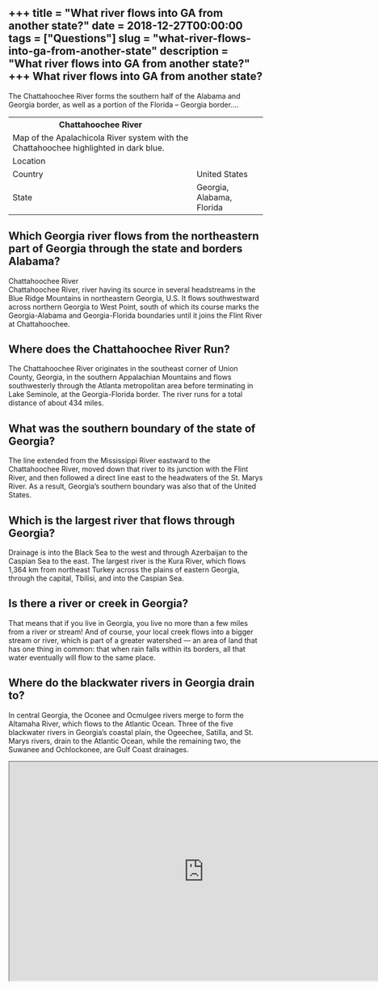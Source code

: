 +++
title = "What river flows into GA from another state?"
date = 2018-12-27T00:00:00
tags = ["Questions"]
slug = "what-river-flows-into-ga-from-another-state"
description = "What river flows into GA from another state?"
+++
What river flows into GA from another state?
--------------------------------------------

The Chattahoochee River forms the southern half of the Alabama and Georgia border, as well as a portion of the Florida – Georgia border….

<table><tr><th>Chattahoochee River</th></tr><tr><td>Map of the Apalachicola River system with the Chattahoochee highlighted in dark blue.</td></tr><tr><td>Location</td></tr><tr><td>Country</td><td>United States</td></tr><tr><td>State</td><td>Georgia, Alabama, Florida</td></tr></table>

Which Georgia river flows from the northeastern part of Georgia through the state and borders Alabama?
------------------------------------------------------------------------------------------------------

Chattahoochee River  
Chattahoochee River, river having its source in several headstreams in the Blue Ridge Mountains in northeastern Georgia, U.S. It flows southwestward across northern Georgia to West Point, south of which its course marks the Georgia-Alabama and Georgia-Florida boundaries until it joins the Flint River at Chattahoochee.

Where does the Chattahoochee River Run?
---------------------------------------

The Chattahoochee River originates in the southeast corner of Union County, Georgia, in the southern Appalachian Mountains and flows southwesterly through the Atlanta metropolitan area before terminating in Lake Seminole, at the Georgia-Florida border. The river runs for a total distance of about 434 miles.

What was the southern boundary of the state of Georgia?
-------------------------------------------------------

The line extended from the Mississippi River eastward to the Chattahoochee River, moved down that river to its junction with the Flint River, and then followed a direct line east to the headwaters of the St. Marys River. As a result, Georgia’s southern boundary was also that of the United States.

Which is the largest river that flows through Georgia?
------------------------------------------------------

Drainage is into the Black Sea to the west and through Azerbaijan to the Caspian Sea to the east. The largest river is the Kura River, which flows 1,364 km from northeast Turkey across the plains of eastern Georgia, through the capital, Tbilisi, and into the Caspian Sea.

Is there a river or creek in Georgia?
-------------------------------------

That means that if you live in Georgia, you live no more than a few miles from a river or stream! And of course, your local creek flows into a bigger stream or river, which is part of a greater watershed — an area of land that has one thing in common: that when rain falls within its borders, all that water eventually will flow to the same place.

Where do the blackwater rivers in Georgia drain to?
---------------------------------------------------

In central Georgia, the Oconee and Ocmulgee rivers merge to form the Altamaha River, which flows to the Atlantic Ocean. Three of the five blackwater rivers in Georgia’s coastal plain, the Ogeechee, Satilla, and St. Marys rivers, drain to the Atlantic Ocean, while the remaining two, the Suwanee and Ochlockonee, are Gulf Coast drainages.

<iframe allow="accelerometer; autoplay; clipboard-write; encrypted-media; gyroscope; picture-in-picture" allowfullscreen="" class="__youtube_prefs__  epyt-is-override  no-lazyload" data-no-lazy="1" data-origheight="433" data-origwidth="770" data-skipgform_ajax_framebjll="" height="433" id="_ytid_87755" loading="lazy" src="https://www.youtube.com/embed/DyvzvVAOrlU?enablejsapi=1&autoplay=0&cc_load_policy=0&cc_lang_pref=&iv_load_policy=1&loop=0&modestbranding=0&rel=1&fs=1&playsinline=0&autohide=2&theme=dark&color=red&controls=1&" title="YouTube player" width="770"></iframe>